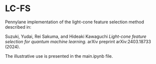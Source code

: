 # LC-FS
Pennylane implementation of the light-cone feature selection method described in:

Suzuki, Yudai, Rei Sakuma, and Hideaki Kawaguchi
*Light-cone feature selection for quantum machine learning.*
arXiv preprint arXiv:2403.18733 (2024).

The illustrative use is presented in the main.ipynb file.
